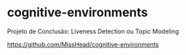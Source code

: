 # cognitive-environments
Projeto de Conclusão: Liveness Detection ou Topic Modeling

https://github.com/MissHead/cognitive-environments


